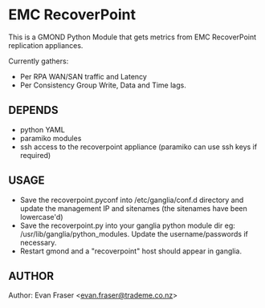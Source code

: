 EMC RecoverPoint
===============

This is a GMOND Python Module that gets metrics from EMC RecoverPoint replication appliances.

Currently gathers:
  * Per RPA WAN/SAN traffic and Latency
  * Per Consistency Group Write, Data and Time lags.

## DEPENDS
  * python YAML
  * paramiko modules
  * ssh access to the recoverpoint appliance (paramiko can use ssh keys if required)

## USAGE
  * Save the recoverpoint.pyconf into /etc/ganglia/conf.d directory and update the management IP and sitenames (the sitenames have been lowercase'd)
  * Save the recoverpoint.py into your ganglia python module dir eg: /usr/lib/ganglia/python_modules.  Update the username/passwords if necessary.
  * Restart gmond and a "recoverpoint" host should appear in ganglia.

## AUTHOR

Author: Evan Fraser &lt;evan.fraser@trademe.co.nz&gt;
